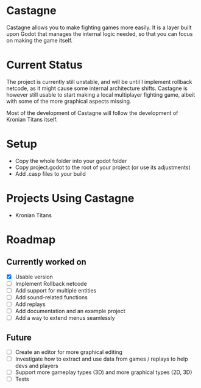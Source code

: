 # Castagne
Castagne allows you to make fighting games more easily. It is a layer built upon Godot that manages the internal logic needed, so that you can focus on making the game itself.

# Current Status
The project is currently still unstable, and will be until I implement rollback netcode, as it might cause some internal architecture shifts. Castagne is however still usable to start making a local multiplayer fighting game, albeit with some of the more graphical aspects missing.

Most of the development of Castagne will follow the development of Kronian Titans itself.

# Setup
- Copy the whole folder into your godot folder
- Copy project.godot to the root of your project (or use its adjustments)
- Add .casp files to your build


# Projects Using Castagne
- Kronian Titans


# Roadmap

## Currently worked on

- [X] Usable version
- [ ] Implement Rollback netcode
- [ ] Add support for multiple entities
- [ ] Add sound-related functions
- [ ] Add replays
- [ ] Add documentation and an example project
- [ ] Add a way to extend menus seamlessly

## Future

- [ ] Create an editor for more graphical editing
- [ ] Investigate how to extract and use data from games / replays to help devs and players
- [ ] Support more gameplay types (3D) and more graphical types (2D, 3D)
- [ ] Tests
